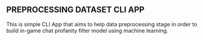 ## PREPROCESSING DATASET CLI APP

This is simple CLI App that aims to help data preprocessing stage in order 
to build in-game chat profanity filter model using machine learning. 